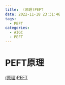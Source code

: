 ```yaml
---
title:  (原理)PEFT
date: 2022-11-18 23:31:46
tags:
  - PEFT
categories:
  - AIGC  
  - PEFT
---
```


<p></p>
<!-- more -->



# PEFT原理
[(原理)PEFT](https://candied-skunk-1ca.notion.site/PEFT-10dbfe2110848028b9afd05f05fdbde6?pvs=4)